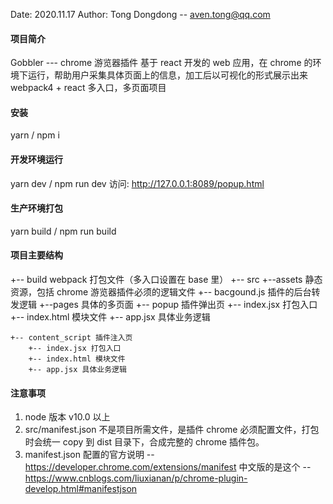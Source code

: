 Date: 2020.11.17
Author: Tong Dongdong -- aven.tong@qq.com

#### 项目简介

Gobbler --- chrome 游览器插件
基于 react 开发的 web 应用，在 chrome 的环境下运行，帮助用户采集具体页面上的信息，加工后以可视化的形式展示出来
webpack4 + react 多入口，多页面项目

#### 安装

yarn / npm i

#### 开发环境运行

yarn dev / npm run dev
访问: http://127.0.0.1:8089/popup.html

#### 生产环境打包

yarn build / npm run build

#### 项目主要结构

+-- build webpack 打包文件（多入口设置在 base 里）
+-- src
+--assets 静态资源，包括 chrome 游览器插件必须的逻辑文件
+-- bacgound.js 插件的后台转发逻辑
+--pages 具体的多页面
+-- popup 插件弹出页
+-- index.jsx 打包入口
+-- index.html 模块文件
+-- app.jsx 具体业务逻辑

    +-- content_script 插件注入页
        +-- index.jsx 打包入口
        +-- index.html 模块文件
        +-- app.jsx 具体业务逻辑

#### 注意事项

1. node 版本 v10.0 以上
2. src/manifest.json 不是项目所需文件，是插件 chrome 必须配置文件，打包时会统一 copy 到 dist 目录下，合成完整的 chrome 插件包。
3. manifest.json 配置的官方说明 -- https://developer.chrome.com/extensions/manifest
   中文版的是这个 -- https://www.cnblogs.com/liuxianan/p/chrome-plugin-develop.html#manifestjson
